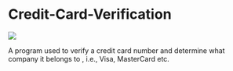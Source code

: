 # Credit-Card-Verification
<img src="https://www.quantabiodesign.com/wp-content/uploads/visa-mastercard-american-express.jpg"/>


A program used to verify a credit card number and determine what company it belongs to , i.e., Visa, MasterCard etc.
